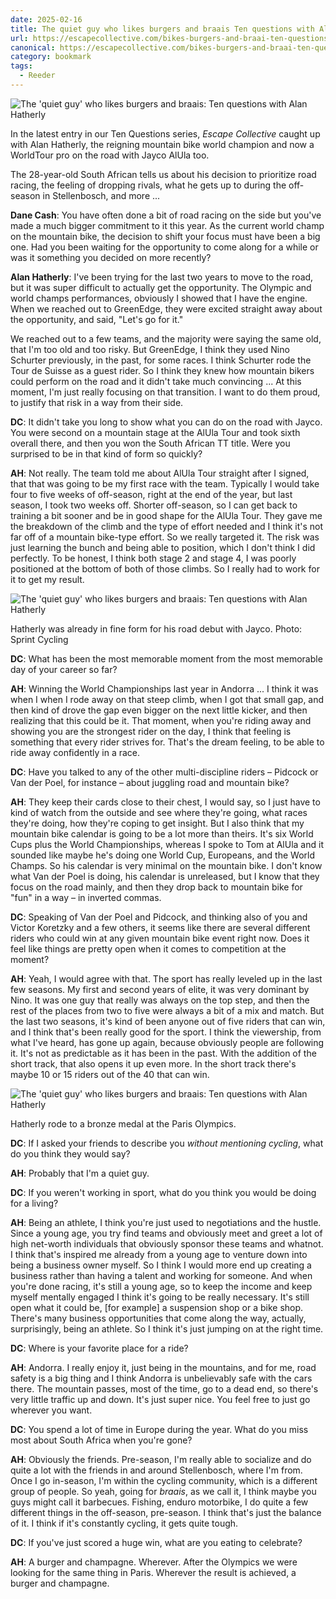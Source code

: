 ```yaml
---
date: 2025-02-16
title: The quiet guy who likes burgers and braais Ten questions with Alan Hatherly
url: https://escapecollective.com/bikes-burgers-and-braai-ten-questions-with-alan-hatherly-2/
canonical: https://escapecollective.com/bikes-burgers-and-braai-ten-questions-with-alan-hatherly-2/
category: bookmark
tags:
  - Reeder
---
```


![The 'quiet guy' who likes burgers and braais: Ten questions with Alan Hatherly](https://escapecollective.com/content/images/2025/02/hatherly1.jpg)

In the latest entry in our Ten Questions series, _Escape Collective_ caught up with Alan Hatherly, the reigning mountain bike world champion and now a WorldTour pro on the road with Jayco AlUla too.

The 28-year-old South African tells us about his decision to prioritize road racing, the feeling of dropping rivals, what he gets up to during the off-season in Stellenbosch, and more ...

**Dane Cash**: You have often done a bit of road racing on the side but you've made a much bigger commitment to it this year. As the current world champ on the mountain bike, the decision to shift your focus must have been a big one. Had you been waiting for the opportunity to come along for a while or was it something you decided on more recently?

**Alan Hatherly**: I've been trying for the last two years to move to the road, but it was super difficult to actually get the opportunity. The Olympic and world champs performances, obviously I showed that I have the engine. When we reached out to GreenEdge, they were excited straight away about the opportunity, and said, "Let's go for it."

We reached out to a few teams, and the majority were saying the same old, that I'm too old and too risky. But GreenEdge, I think they used Nino Schurter previously, in the past, for some races. I think Schurter rode the Tour de Suisse as a guest rider. So I think they knew how mountain bikers could perform on the road and it didn't take much convincing ... At this moment, I'm just really focusing on that transition. I want to do them proud, to justify that risk in a way from their side.

**DC**: It didn't take you long to show what you can do on the road with Jayco. You were second on a mountain stage at the AlUla Tour and took sixth overall there, and then you won the South African TT title. Were you surprised to be in that kind of form so quickly?

**AH**: Not really. The team told me about AlUla Tour straight after I signed, that that was going to be my first race with the team. Typically I would take four to five weeks of off-season, right at the end of the year, but last season, I took two weeks off. Shorter off-season, so I can get back to training a bit sooner and be in good shape for the AlUla Tour. They gave me the breakdown of the climb and the type of effort needed and I think it's not far off of a mountain bike-type effort. So we really targeted it. The risk was just learning the bunch and being able to position, which I don't think I did perfectly. To be honest, I think both stage 2 and stage 4, I was poorly positioned at the bottom of both of those climbs. So I really had to work for it to get my result.

![The 'quiet guy' who likes burgers and braais: Ten questions with Alan Hatherly](https://escapecollective.com/content/images/2025/02/ahautj.jpg)

Hatherly was already in fine form for his road debut with Jayco. Photo: Sprint Cycling

**DC**: What has been the most memorable moment from the most memorable day of your career so far?

**AH**: Winning the World Championships last year in Andorra ... I think it was when I when I rode away on that steep climb, when I got that small gap, and then kind of drove the gap even bigger on the next little kicker, and then realizing that this could be it. That moment, when you're riding away and showing you are the strongest rider on the day, I think that feeling is something that every rider strives for. That's the dream feeling, to be able to ride away confidently in a race.

**DC**: Have you talked to any of the other multi-discipline riders – Pidcock or Van der Poel, for instance – about juggling road and mountain bike?

**AH**: They keep their cards close to their chest, I would say, so I just have to kind of watch from the outside and see where they're going, what races they're doing, how they're coping to get insight. But I also think that my mountain bike calendar is going to be a lot more than theirs. It's six World Cups plus the World Championships, whereas I spoke to Tom at AlUla and it sounded like maybe he's doing one World Cup, Europeans, and the World Champs. So his calendar is very minimal on the mountain bike. I don't know what Van der Poel is doing, his calendar is unreleased, but I know that they focus on the road mainly, and then they drop back to mountain bike for "fun" in a way – in inverted commas.

**DC**: Speaking of Van der Poel and Pidcock, and thinking also of you and Victor Koretzky and a few others, it seems like there are several different riders who could win at any given mountain bike event right now. Does it feel like things are pretty open when it comes to competition at the moment?

**AH**: Yeah, I would agree with that. The sport has really leveled up in the last few seasons. My first and second years of elite, it was very dominant by Nino. It was one guy that really was always on the top step, and then the rest of the places from two to five were always a bit of a mix and match. But the last two seasons, it's kind of been anyone out of five riders that can win, and I think that's been really good for the sport. I think the viewership, from what I've heard, has gone up again, because obviously people are following it. It's not as predictable as it has been in the past. With the addition of the short track, that also opens it up even more. In the short track there's maybe 10 or 15 riders out of the 40 that can win.

![The 'quiet guy' who likes burgers and braais: Ten questions with Alan Hatherly](https://escapecollective.com/content/images/2025/02/hatherlyolympicsj.jpg)

Hatherly rode to a bronze medal at the Paris Olympics.

**DC**: If I asked your friends to describe you _without mentioning cycling_, what do you think they would say?

**AH**: Probably that I'm a quiet guy.

**DC**: If you weren't working in sport, what do you think you would be doing for a living?

**AH**: Being an athlete, I think you're just used to negotiations and the hustle. Since a young age, you try find teams and obviously meet and greet a lot of high net-worth individuals that obviously sponsor these teams and whatnot. I think that's inspired me already from a young age to venture down into being a business owner myself. So I think I would more end up creating a business rather than having a talent and working for someone. And when you're done racing, it's still a young age, so to keep the income and keep myself mentally engaged I think it's going to be really necessary. It's still open what it could be, \[for example\] a suspension shop or a bike shop. There's many business opportunities that come along the way, actually, surprisingly, being an athlete. So I think it's just jumping on at the right time.

**DC**: Where is your favorite place for a ride?

**AH**: Andorra. I really enjoy it, just being in the mountains, and for me, road safety is a big thing and I think Andorra is unbelievably safe with the cars there. The mountain passes, most of the time, go to a dead end, so there's very little traffic up and down. It's just super nice. You feel free to just go wherever you want.

**DC**: You spend a lot of time in Europe during the year. What do you miss most about South Africa when you're gone?

**AH**: Obviously the friends. Pre-season, I'm really able to socialize and do quite a lot with the friends in and around Stellenbosch, where I'm from. Once I go in-season, I'm within the cycling community, which is a different group of people. So yeah, going for _braais_, as we call it, I think maybe you guys might call it barbecues. Fishing, enduro motorbike, I do quite a few different things in the off-season, pre-season. I think that's just the balance of it. I think if it's constantly cycling, it gets quite tough.

**DC**: If you've just scored a huge win, what are you eating to celebrate?

**AH**: A burger and champagne. Wherever. After the Olympics we were looking for the same thing in Paris. Wherever the result is achieved, a burger and champagne.
